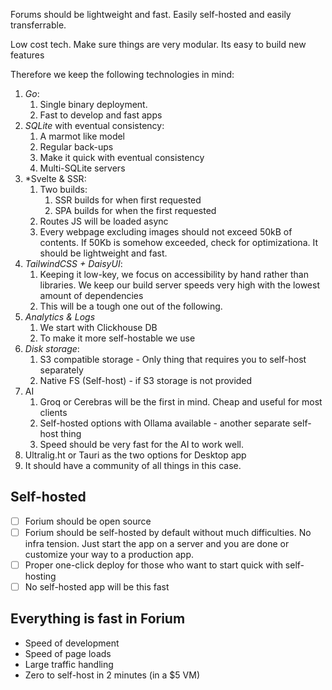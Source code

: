 Forums should be lightweight and fast. Easily self-hosted and easily transferrable.

Low cost tech.
Make sure things are very modular. Its easy to build new features

Therefore we keep the following technologies in mind:
1. *Go*:
	1. Single binary deployment.
	2. Fast to develop and fast apps
2. *SQLite* with eventual consistency:
	1. A marmot like model
	2. Regular back-ups
	3. Make it quick with eventual consistency
	4. Multi-SQLite servers
1. *Svelte & SSR:
	1. Two builds:
		1. SSR builds for when first requested
		2. SPA builds for when the first requested 
	2. Routes JS will be loaded async
	3. Every webpage excluding images should not exceed 50kB of contents. If 50Kb is somehow exceeded, check for optimizationa. It should be lightweight and fast. 
2. *TailwindCSS + DaisyUI*:
	1. Keeping it low-key, we focus on accessibility by hand rather than libraries. We keep our build server speeds very high with the lowest amount of dependencies
	2. This will be a tough one out of the following.
3. *Analytics & Logs*
	1. We start with Clickhouse DB
	2. To make it more self-hostable we use 
4. *Disk storage*:
	1. S3 compatible storage - Only thing that requires you to self-host separately
	2. Native FS (Self-host) - if S3 storage is not provided
5. AI
	1. Groq or Cerebras will be the first in mind. Cheap and useful for most clients
	2. Self-hosted options with Ollama available - another separate self-host thing
	3. Speed should be very fast for the AI to work well.
6. Ultralig.ht or Tauri as the two options for Desktop app
7. It should have a community of all things in this case.

## Self-hosted

- [ ] Forium should be open source
- [ ] Forium should be self-hosted by default without much difficulties. No infra tension. Just start the app on a server and you are done or customize your way to a production app.
- [ ] Proper one-click deploy for those who want to start quick with self-hosting
- [ ] No self-hosted app will be this fast

## Everything is fast in Forium 
- Speed of development
- Speed of page loads
- Large traffic handling
- Zero to self-host in 2 minutes (in a $5 VM)
